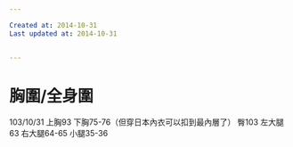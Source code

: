 ```yaml
---

Created at: 2014-10-31
Last updated at: 2014-10-31


---
```


# 胸圍/全身圍


103/10/31
上胸93
下胸75-76（但穿日本內衣可以扣到最內層了）
臀103
左大腿63
右大腿64-65
小腿35-36

